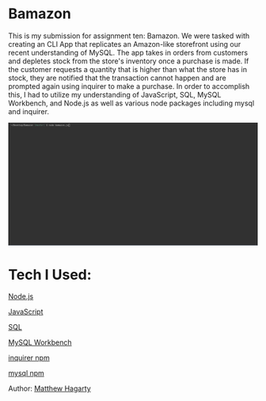 # Bamazon

This is my submission for assignment ten: Bamazon. We were tasked with creating an CLI App that replicates an Amazon-like storefront using our recent understanding of MySQL. The app takes in orders from customers and depletes stock from the store's inventory once a purchase is made. If the customer requests a quantity that is higher than what the store has in stock, they are notified that the transaction cannot happen and are prompted again using inquirer to make a purchase. In order to accomplish this, I had to utilize my understanding of JavaScript, SQL, MySQL Workbench, and Node.js as well as various node packages including mysql and inquirer.

<img src="assets/gifs/bamazon.gif">

# Tech I Used:

[Node.js](https://www.w3schools.com/nodejs/)

[JavaScript](https://www.w3schools.com/js/)

[SQL](https://www.w3schools.com/sql/)

[MySQL Workbench](https://www.mysql.com/products/workbench/)

[inquirer npm](https://www.npmjs.com/package/inquirer)

[mysql npm](https://www.npmjs.com/package/mysql)

Author: [Matthew Hagarty](https://github.com/matthewryanhagarty)